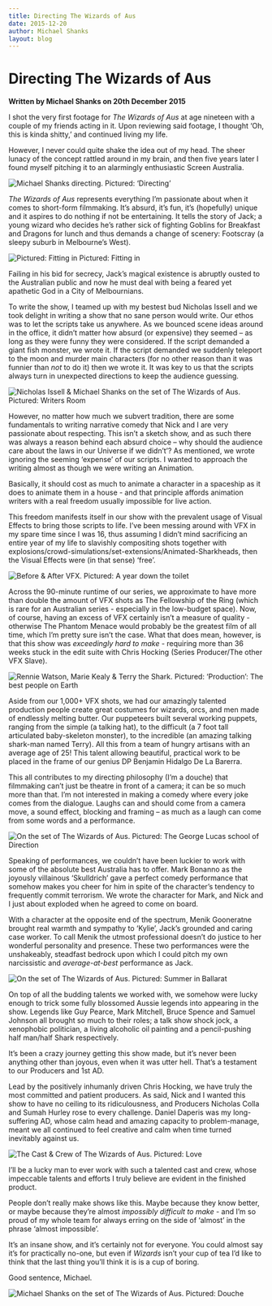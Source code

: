 ```yaml
---
title: Directing The Wizards of Aus
date: 2015-12-20
author: Michael Shanks
layout: blog
---
```

# Directing The Wizards of Aus

**Written by Michael Shanks on 20th December 2015**

I shot the very first footage for *The Wizards of Aus* at age nineteen with a couple of my friends acting in it. Upon reviewing said footage, I thought ‘Oh, this is kinda shitty,’ and continued living my life.

However, I never could quite shake the idea out of my head. The sheer lunacy of the concept rattled around in my brain, and then five years later I found myself pitching it to an alarmingly enthusiastic Screen Australia.

![Michael Shanks directing.](/static/blog/12-twoa_01.jpg) Pictured: ‘Directing’

*The Wizards of Aus* represents everything I’m passionate about when it comes to short-form filmmaking. It’s absurd, it’s fun, it’s (hopefully) unique and it aspires to do nothing if not be entertaining. It tells the story of Jack; a young wizard who decides he’s rather sick of fighting Goblins for Breakfast and Dragons for lunch and thus demands a change of scenery: Footscray (a sleepy suburb in Melbourne’s West).

![Pictured: Fitting in](/static/blog/12-twoa_02.jpg) Pictured: Fitting in

Failing in his bid for secrecy, Jack’s magical existence is abruptly ousted to the Australian public and now he must deal with being a feared yet apathetic God in a City of Melbournians.

To write the show, I teamed up with my bestest bud Nicholas Issell and we took delight in writing a show that no sane person would write. Our ethos was to let the scripts take us anywhere. As we bounced scene ideas around in the office, it didn’t matter how absurd (or expensive) they seemed – as long as they were funny they were considered. If the script demanded a giant fish monster, we wrote it. If the script demanded we suddenly teleport to the moon and murder main characters (for no other reason than it was funnier than *not* to do it) then we wrote it. It was key to us that the scripts always turn in unexpected directions to keep the audience guessing.

![Nicholas Issell & Michael Shanks on the set of The Wizards of Aus.](/static/blog/12-twoa_03.jpg) Pictured: Writers Room

However, no matter how much we subvert tradition, there are some fundamentals to writing narrative comedy that Nick and I are very passionate about respecting. This isn’t a sketch show, and as such there was always a reason behind each absurd choice – why should the audience care about the laws in our Universe if we didn’t’? As mentioned, we wrote ignoring the seeming ‘expense’ of our scripts. I wanted to approach the writing almost as though we were writing an Animation.

Basically, it should cost as much to animate a character in a spaceship as it does to animate them in a house - and that principle affords animation writers with a real freedom usually impossible for live action.

This freedom manifests itself in our show with the prevalent usage of Visual Effects to bring those scripts to life. I’ve been messing around with VFX in my spare time since I was 16, thus assuming I didn’t mind sacrificing an entire year of my life to slavishly compositing shots together with explosions/crowd-simulations/set-extensions/Animated-Sharkheads, then the Visual Effects were (in that sense) ‘free’.

![Before & After VFX.](/static/blog/12-twoa_04.jpg) Pictured: A year down the toilet

Across the 90-minute runtime of our series, we approximate to have more than double the amount of VFX shots as The Fellowship of the Ring (which is rare for an Australian series - especially in the low-budget space). Now, of course, having an excess of VFX certainly isn’t a measure of quality - otherwise The Phantom Menace would probably be the greatest film of all time, which I’m pretty sure isn’t the case. What that does mean, however, is that this show was *exceedingly hard to make* - requiring more than 36 weeks stuck in the edit suite with Chris Hocking (Series Producer/The other VFX Slave).

![Rennie Watson, Marie Kealy & Terry the Shark.](/static/blog/12-twoa_05.jpg) Pictured: ‘Production’: The best people on Earth

Aside from our 1,000+ VFX shots, we had our amazingly talented production people create great costumes for wizards, orcs, and men made of endlessly melting butter. Our puppeteers built several working puppets, ranging from the simple (a talking hat), to the difficult (a 7 foot tall articulated baby-skeleton monster), to the incredible (an amazing talking shark-man named Terry). All this from a team of hungry artisans with an average age of 25! This talent allowing beautiful, practical work to be placed in the frame of our genius DP Benjamin Hidalgo De La Barerra.

This all contributes to my directing philosophy (I’m a douche) that filmmaking can’t just be theatre in front of a camera; it can be so much more than that. I’m not interested in making a comedy where every joke comes from the dialogue. Laughs can and should come from a camera move, a sound effect, blocking and framing – as much as a laugh can come from some words and a performance.

![On the set of The Wizards of Aus.](/static/blog/12-twoa_06.jpg) Pictured: The George Lucas school of Direction

Speaking of performances, we couldn’t have been luckier to work with some of the absolute best Australia has to offer. Mark Bonanno as the joyously villainous ‘Skulldrich’ gave a perfect comedy performance that somehow makes you cheer for him in spite of the character’s tendency to frequently commit terrorism. We wrote the character for Mark, and Nick and I just about exploded when he agreed to come on board.

With a character at the opposite end of the spectrum, Menik Gooneratne brought real warmth and sympathy to ‘Kylie’, Jack’s grounded and caring case worker. To call Menik the utmost professional doesn’t do justice to her wonderful personality and presence. These two performances were the unshakeably, steadfast bedrock upon which I could pitch my own narcissistic and *average-at-best* performance as Jack.

![On the set of The Wizards of Aus.](/static/blog/12-twoa_07.jpg) Pictured: Summer in Ballarat

On top of all the budding talents we worked with, we somehow were lucky enough to trick some fully blossomed Aussie legends into appearing in the show. Legends like Guy Pearce, Mark Mitchell, Bruce Spence and Samuel Johnson all brought so much to their roles; a talk show shock jock, a xenophobic politician, a living alcoholic oil painting and a pencil-pushing half man/half Shark respectively.

It’s been a crazy journey getting this show made, but it’s never been anything other than joyous, even when it was utter hell. That’s a testament to our Producers and 1st AD.

Lead by the positively inhumanly driven Chris Hocking, we have truly the most committed and patient producers. As said, Nick and I wanted this show to have no ceiling to its ridiculousness, and Producers Nicholas Colla and Sumah Hurley rose to every challenge. Daniel Daperis was my long-suffering AD, whose calm head and amazing capacity to problem-manage, meant we all continued to feel creative and calm when time turned inevitably against us.

![The Cast & Crew of The Wizards of Aus.](/static/blog/12-twoa_08.jpg) Pictured: Love

I’ll be a lucky man to ever work with such a talented cast and crew, whose impeccable talents and efforts I truly believe are evident in the finished product.

People don’t really make shows like this. Maybe because they know better, or maybe because they’re almost *impossibly difficult to make ­*- and I’m so proud of my whole team for always erring on the side of ‘almost’ in the phrase ‘almost impossible’.

It’s an insane show, and it’s certainly not for everyone. You could almost say it’s for practically no-one, but even if *Wizards* isn’t your cup of tea I’d like to think that the last thing you’ll think it is is a cup of boring.

Good sentence, Michael.

![Michael Shanks on the set of The Wizards of Aus.](/static/blog/12-twoa_09.jpg) Pictured: Douche